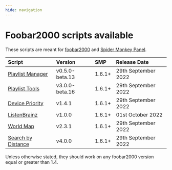 ```yaml
---
hide: navigation
---
```


# Foobar2000 scripts available

These scripts are meant for [foobar2000](https://www.foobar2000.org/) and
 [Spider Monkey Panel](https://theqwertiest.github.io/foo_spider_monkey_panel/).

|Script|Version|SMP|Release Date|
|:---|:---|:---|:---|
|[Playlist Manager](scripts/playlist-manager-smp)|v0.5.0-beta.13|1.6.1+|29th September 2022|
|[Playlist Tools](scripts/playlist-tools-smp)|v3.0.0-beta.16|1.6.1+|29th September 2022|
|[Device Priority](scripts/device-priority-smp)|v1.4.1|1.6.1+|29th September 2022|
|[ListenBrainz](scripts/listenbrainz-smp)|v1.0.0|1.6.1+|01st October 2022|
|[World Map](scripts/world-map-smp)|v2.3.1|1.6.1+|29th September 2022|
|[Search by Distance](scripts/search-by-distance-smp)|v4.0.0|1.6.1+|29th September 2022|

Unless otherwise stated, they should work on any foobar2000 version equal or greater than 1.4.